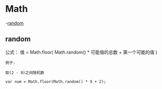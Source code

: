 # Math

-[random](#random)  


## random

公式：  值 = Math.floor( Math.random() * 可能值的总数 + 第一个可能的值 )  

```
例子:

取(2 - 9)之间随机数

var num = Math.floor(Math.random() * 9 + 2);

```